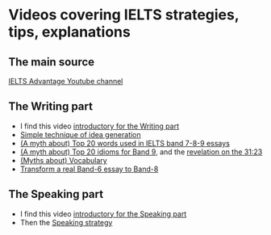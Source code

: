 # Videos covering IELTS strategies, tips, explanations

## The main source
[IELTS Advantage Youtube channel](https://www.youtube.com/@Ieltsadvantage)


## The Writing part

- I find this video [introductory for the Writing part](https://www.youtube.com/watch?v=2gEzg-qHtE4)
- [Simple technique of idea generation](https://www.youtube.com/watch?v=E5S1wJJ9rSA)
- [(A myth about) Top 20 words used in IELTS band 7-8-9 essays](https://youtu.be/AaZvMJNxALs)
- [(A myth about) Top 20 idioms for Band 9](https://youtu.be/OBNBe-c5ObA?t=1883), and the [revelation on the 31:23](https://youtu.be/OBNBe-c5ObA?t=1883)
- [(Myths about) Vocabulary](https://www.youtube.com/watch?v=XyuqK8D0Sy8)
- [Transform a real Band-6 essay to Band-8](https://www.youtube.com/watch?v=hS7J1fNOulg)


## The Speaking part
- I find this video [introductory for the Speaking part](https://www.youtube.com/watch?v=V8inpUXQPI8)
- Then the [Speaking strategy](https://www.youtube.com/watch?v=_9XcEwl2Hhc)
